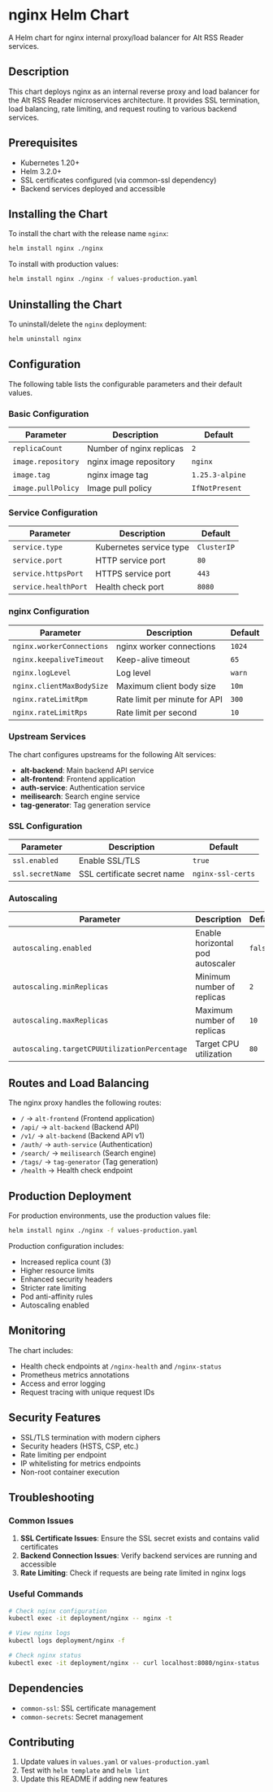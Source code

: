 # nginx Helm Chart

A Helm chart for nginx internal proxy/load balancer for Alt RSS Reader services.

## Description

This chart deploys nginx as an internal reverse proxy and load balancer for the Alt RSS Reader microservices architecture. It provides SSL termination, load balancing, rate limiting, and request routing to various backend services.

## Prerequisites

- Kubernetes 1.20+
- Helm 3.2.0+
- SSL certificates configured (via common-ssl dependency)
- Backend services deployed and accessible

## Installing the Chart

To install the chart with the release name `nginx`:

```bash
helm install nginx ./nginx
```

To install with production values:

```bash
helm install nginx ./nginx -f values-production.yaml
```

## Uninstalling the Chart

To uninstall/delete the `nginx` deployment:

```bash
helm uninstall nginx
```

## Configuration

The following table lists the configurable parameters and their default values.

### Basic Configuration

| Parameter | Description | Default |
|-----------|-------------|---------|
| `replicaCount` | Number of nginx replicas | `2` |
| `image.repository` | nginx image repository | `nginx` |
| `image.tag` | nginx image tag | `1.25.3-alpine` |
| `image.pullPolicy` | Image pull policy | `IfNotPresent` |

### Service Configuration

| Parameter | Description | Default |
|-----------|-------------|---------|
| `service.type` | Kubernetes service type | `ClusterIP` |
| `service.port` | HTTP service port | `80` |
| `service.httpsPort` | HTTPS service port | `443` |
| `service.healthPort` | Health check port | `8080` |

### nginx Configuration

| Parameter | Description | Default |
|-----------|-------------|---------|
| `nginx.workerConnections` | nginx worker connections | `1024` |
| `nginx.keepaliveTimeout` | Keep-alive timeout | `65` |
| `nginx.logLevel` | Log level | `warn` |
| `nginx.clientMaxBodySize` | Maximum client body size | `10m` |
| `nginx.rateLimitRpm` | Rate limit per minute for API | `300` |
| `nginx.rateLimitRps` | Rate limit per second | `10` |

### Upstream Services

The chart configures upstreams for the following Alt services:

- **alt-backend**: Main backend API service
- **alt-frontend**: Frontend application
- **auth-service**: Authentication service
- **meilisearch**: Search engine service
- **tag-generator**: Tag generation service

### SSL Configuration

| Parameter | Description | Default |
|-----------|-------------|---------|
| `ssl.enabled` | Enable SSL/TLS | `true` |
| `ssl.secretName` | SSL certificate secret name | `nginx-ssl-certs` |

### Autoscaling

| Parameter | Description | Default |
|-----------|-------------|---------|
| `autoscaling.enabled` | Enable horizontal pod autoscaler | `false` |
| `autoscaling.minReplicas` | Minimum number of replicas | `2` |
| `autoscaling.maxReplicas` | Maximum number of replicas | `10` |
| `autoscaling.targetCPUUtilizationPercentage` | Target CPU utilization | `80` |

## Routes and Load Balancing

The nginx proxy handles the following routes:

- `/` → `alt-frontend` (Frontend application)
- `/api/` → `alt-backend` (Backend API)
- `/v1/` → `alt-backend` (Backend API v1)
- `/auth/` → `auth-service` (Authentication)
- `/search/` → `meilisearch` (Search engine)
- `/tags/` → `tag-generator` (Tag generation)
- `/health` → Health check endpoint

## Production Deployment

For production environments, use the production values file:

```bash
helm install nginx ./nginx -f values-production.yaml
```

Production configuration includes:

- Increased replica count (3)
- Higher resource limits
- Enhanced security headers
- Stricter rate limiting
- Pod anti-affinity rules
- Autoscaling enabled

## Monitoring

The chart includes:

- Health check endpoints at `/nginx-health` and `/nginx-status`
- Prometheus metrics annotations
- Access and error logging
- Request tracing with unique request IDs

## Security Features

- SSL/TLS termination with modern ciphers
- Security headers (HSTS, CSP, etc.)
- Rate limiting per endpoint
- IP whitelisting for metrics endpoints
- Non-root container execution

## Troubleshooting

### Common Issues

1. **SSL Certificate Issues**: Ensure the SSL secret exists and contains valid certificates
2. **Backend Connection Issues**: Verify backend services are running and accessible
3. **Rate Limiting**: Check if requests are being rate limited in nginx logs

### Useful Commands

```bash
# Check nginx configuration
kubectl exec -it deployment/nginx -- nginx -t

# View nginx logs
kubectl logs deployment/nginx -f

# Check nginx status
kubectl exec -it deployment/nginx -- curl localhost:8080/nginx-status
```

## Dependencies

- `common-ssl`: SSL certificate management
- `common-secrets`: Secret management

## Contributing

1. Update values in `values.yaml` or `values-production.yaml`
2. Test with `helm template` and `helm lint`
3. Update this README if adding new features